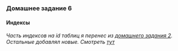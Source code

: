 ### Домашнее задание 6

#### Индексы

*Часть индексов на id таблиц я перенес из [домашнего задания 2](../homework_2/schema.sql).
Остальные добавлял новые. Смотреть [тут](./index.sql)*
